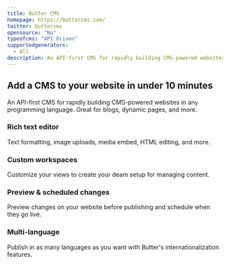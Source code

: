 ```yaml
---
title: Butter CMS
homepage: https://buttercms.com/
twitter: buttercms
opensource: "No"
typeofcms: "API Driven"
supportedgenerators:
  - All
description: An API-first CMS for rapidly building CMS-powered websites in any programming language.
---
```

## Add a CMS to your website in under 10 minutes

An API-first CMS for rapidly building CMS-powered websites in any programming language. Great for blogs, dynamic pages, and more.

### Rich text editor

Text formatting, image uploads, media embed, HTML editing, and more.

### Custom workspaces

Customize your views to create your deam setup for managing content.

### Preview & scheduled changes

Preview changes on your website before publishing and schedule when they go live.

### Multi-language

Publish in as many languages as you want with Butter's internationalization features.
